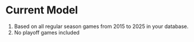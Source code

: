 # Current Model

1. Based on all regular season games from 2015 to 2025 in your database.
2. No playoff games included
